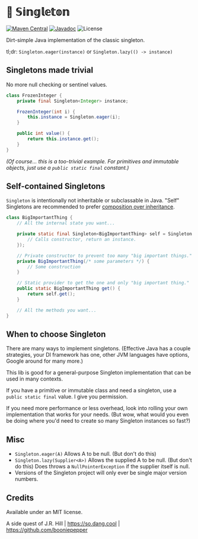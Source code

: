# 🔂 𝕊𝕚𝕟𝕘𝕝𝕖𝕥𝕠𝕟

[![Maven Central](https://img.shields.io/maven-central/v/so.dang.cool/singleton.svg?label=Maven%20Central)](https://search.maven.org/search?q=g:%22so.dang.cool%22%20AND%20a:%22singleton%22)
[![Javadoc](https://javadoc.io/badge2/so.dang.cool/singleton/javadoc.svg)](https://javadoc.io/doc/so.dang.cool/singleton)
![License](https://img.shields.io/github/license/booniepepper/singleton)

Dirt-simple Java implementation of the classic singleton.

tl;dr: `Singleton.eager(instance)` or `Singleton.lazy(() -> instance)`

## Singletons made trivial

No more null checking or sentinel values.

```java
class FrozenInteger {
    private final Singleton<Integer> instance;

    FrozenInteger(int i) {
        this.instance = Singleton.eager(i);
    }

    public int value() {
        return this.instance.get();
    }
}
```

_(Of course... this is a too-trivial example. For primitives and immutable objects,
just use a `public static final` constant.)_

## Self-contained Singletons

`Singleton` is intentionally not inheritable or subclassable in Java. "Self"
Singletons are recommended to prefer [composition over inheritance][comp].

[comp]: https://en.wikipedia.org/wiki/Composition_over_inheritance

```java
class BigImportantThing {
    // All the internal state you want...

    private static final Singleton<BigImportantThing> self = Singleton.lazy(() -> {
        // Calls constructor, return an instance.
    });

    // Private constructor to prevent too many "big important things."
    private BigImportantThing(/* some parameters */) {
        // Some construction
    }

    // Static provider to get the one and only "big important thing."
    public static BigImportantThing get() {
        return self.get();
    }

    // All the methods you want...
}
```

## When to choose Singleton

There are many ways to implement singletons. (Effective Java has a couple
strategies, your DI framework has one, other JVM languages have options,
Google around for many more.)

This lib is good for a general-purpose Singleton implementation that can be
used in many contexts.

If you have a primitive or immutable class and need a singleton, use a
`public static final` value. I give you permission.

If you need more performance or less overhead, look into rolling your own
implementation that works for your needs. (But wow, what would you even be
doing where you'd need to create so many Singleton instances so fast?)

## Misc

- `Singleton.eager(A)` Allows A to be null. (But don't do this)
- `Singleton.lazy(Supplier<A>)` Allows the supplied A to be null. (But don't do this)
  Does throws a `NullPointerException` if the supplier itself is null.
- Versions of the Singleton project will only ever be single major version numbers.

## Credits

Available under an MIT license.

A side quest of J.R. Hill | https://so.dang.cool | https://github.com/booniepepper
